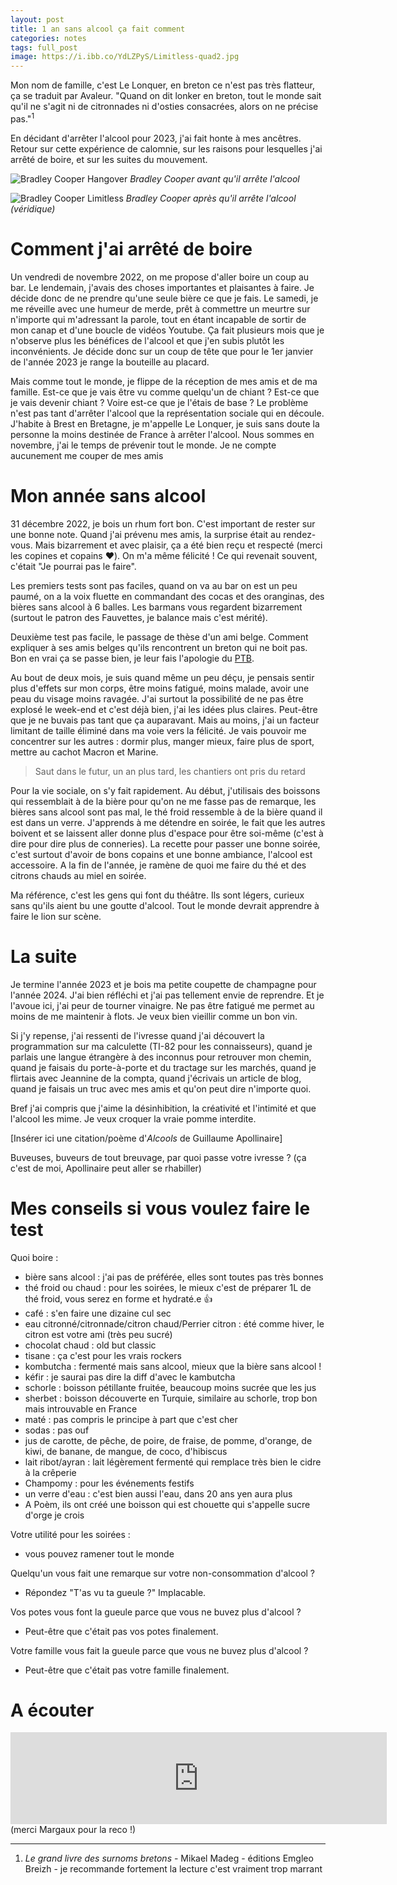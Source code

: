 ```yaml
---
layout: post
title: 1 an sans alcool ça fait comment
categories: notes
tags: full_post
image: https://i.ibb.co/YdLZPyS/Limitless-quad2.jpg
---
```

Mon nom de famille, c'est Le Lonquer, en breton ce n'est pas très flatteur, ça se traduit par Avaleur. "Quand on dit lonker en breton, tout le monde sait qu'il ne s'agit ni de citronnades ni d'osties consacrées, alors on ne précise pas."<sup>1</sup>  

En décidant d'arrêter l'alcool pour 2023, j'ai fait honte à mes ancêtres. Retour sur cette expérience de calomnie, sur les raisons pour lesquelles j'ai arrêté de boire, et sur les suites du mouvement.

![Bradley Cooper Hangover](https://i.ibb.co/yXhRhGH/movies-Hangover-Part-II-Bradley-Cooper-1788242.jpg)
_Bradley Cooper avant qu'il arrête l'alcool_

<!--more-->

![Bradley Cooper Limitless](https://i.ibb.co/YdLZPyS/Limitless-quad2.jpg)
_Bradley Cooper après qu'il arrête l'alcool (véridique)_

# Comment  j'ai arrêté de boire

Un vendredi de novembre 2022, on me propose d'aller boire un coup au bar. Le lendemain, j'avais des choses importantes et plaisantes à faire. Je décide donc de ne prendre qu'une seule bière ce que je fais. Le samedi, je me réveille avec une humeur de merde, prêt à commettre un meurtre sur n'importe qui m'adressant la parole, tout en étant incapable de sortir de mon canap et d'une boucle de vidéos Youtube. Ça fait plusieurs mois que je n'observe plus les bénéfices de l'alcool et que j'en subis plutôt les inconvénients. Je décide donc sur un coup de tête que pour le 1er janvier de l'année 2023 je range la bouteille au placard.

Mais comme tout le monde, je flippe de la réception de mes amis et de ma famille. Est-ce que je vais être vu comme quelqu'un de chiant ? Est-ce que je vais devenir chiant ? Voire est-ce que je l'étais de base ? Le problème n'est pas tant d'arrêter l'alcool que la représentation sociale qui en découle. J'habite à Brest en Bretagne, je m'appelle Le Lonquer, je suis sans doute la personne la moins destinée de France à arrêter l'alcool. Nous sommes en novembre, j'ai le temps de prévenir tout le monde. Je ne compte aucunement me couper de mes amis

# Mon année sans alcool

31 décembre 2022, je bois un rhum fort bon. C'est important de rester sur une bonne note.
Quand j'ai prévenu mes amis, la surprise était au rendez-vous. Mais bizarrement et avec plaisir, ça a été bien reçu et respecté (merci les copines et copains ❤️). On m'a même félicité ! Ce qui revenait souvent, c'était "Je pourrai pas le faire".

Les premiers tests sont pas faciles, quand on va au bar on est un peu paumé, on a la voix fluette en commandant des cocas et des oranginas, des bières sans alcool à 6 balles. Les barmans vous regardent bizarrement (surtout le patron des Fauvettes, je balance mais c'est mérité).

Deuxième test pas facile, le passage de thèse d'un ami belge. Comment expliquer à ses amis belges qu'ils rencontrent un breton qui ne boit pas. Bon en vrai ça se passe bien, je leur fais l'apologie du [PTB](https://www.ptb.be/).

Au bout de deux mois, je suis quand même un peu déçu, je pensais sentir plus d'effets sur mon corps, être moins fatigué, moins malade, avoir une peau du visage moins ravagée. J'ai surtout la possibilité de ne pas être explosé le week-end et c'est déjà bien, j'ai les idées plus claires. Peut-être que je ne buvais pas tant que ça auparavant. Mais au moins, j'ai un facteur limitant de taille éliminé dans ma voie vers la félicité. Je vais pouvoir me concentrer sur les autres : dormir plus, manger mieux, faire plus de sport, mettre au cachot Macron et Marine.

> Saut dans le futur, un an plus tard, les chantiers ont pris du retard

Pour la vie sociale, on s'y fait rapidement. Au début, j'utilisais des boissons qui ressemblait à de la bière pour qu'on ne me fasse pas de remarque, les bières sans alcool sont pas mal, le thé froid ressemble à de la bière quand il est dans un verre. J'apprends à me détendre en soirée, le fait que les autres boivent et se laissent aller donne plus d'espace pour être soi-même (c'est à dire pour dire plus de conneries). La recette pour passer une bonne soirée, c'est surtout d'avoir de bons copains et une bonne ambiance, l'alcool est accessoire. A la fin de l'année, je ramène de quoi me faire du thé et des citrons chauds au miel en soirée.

Ma référence, c'est les gens qui font du théâtre. Ils sont légers, curieux sans qu'ils aient bu une goutte d'alcool. Tout le monde devrait apprendre à faire le lion sur scène.

# La suite

Je termine l'année 2023 et je bois ma petite coupette de champagne pour l'année 2024. J'ai bien réfléchi et j'ai pas tellement envie de reprendre. Et je l'avoue ici, j'ai peur de tourner vinaigre. Ne pas être fatigué me permet au moins de me maintenir à flots. Je veux bien vieillir comme un bon vin. 

Si j'y repense, j'ai ressenti de l'ivresse quand j'ai découvert la programmation sur ma calculette (TI-82 pour les connaisseurs), quand je parlais une langue étrangère à des inconnus pour retrouver mon chemin, quand je faisais du porte-à-porte et du tractage sur les marchés, quand je flirtais avec Jeannine de la compta, quand j'écrivais un article de blog, quand je faisais un truc avec mes amis et qu'on peut dire n'importe quoi.

Bref j'ai compris que j'aime la désinhibition, la créativité et l'intimité et que l'alcool les mime. Je veux croquer la vraie pomme interdite.

\[Insérer ici une citation/poème d'_Alcools_ de Guillaume Apollinaire\]

Buveuses, buveurs de tout breuvage, par quoi passe votre ivresse ? (ça c'est de moi, Apollinaire peut aller se rhabiller)

# Mes conseils si vous voulez faire le test

Quoi boire :
- bière sans alcool : j'ai pas de préférée, elles sont toutes pas très bonnes
- thé froid ou chaud : pour les soirées, le mieux c'est de préparer 1L de thé froid, vous serez en forme et hydraté.e 👍
- café : s'en faire une dizaine cul sec
- eau citronné/citronnade/citron chaud/Perrier citron : été comme hiver, le citron est votre ami (très peu sucré)
- chocolat chaud : old but classic
- tisane : ça c'est pour les vrais rockers
- kombutcha : fermenté mais sans alcool, mieux que la bière sans alcool !
- kéfir : je saurai pas dire la diff d'avec le kambutcha
- schorle : boisson pétillante fruitée, beaucoup moins sucrée que les jus
- sherbet : boisson découverte en Turquie, similaire au schorle, trop bon mais introuvable en France
- maté : pas compris le principe à part que c'est cher
- sodas : pas ouf
- jus de carotte, de pêche, de poire, de fraise, de pomme, d'orange, de kiwi, de banane, de mangue, de coco, d'hibiscus
- lait ribot/ayran : lait légèrement fermenté qui remplace très bien le cidre à la crêperie 
- Champomy : pour les événements festifs
- un verre d'eau : c'est bien aussi l'eau, dans 20 ans yen aura plus
- A Poèm, ils ont créé une boisson qui est chouette qui s'appelle sucre d'orge je crois

Votre utilité pour les soirées :
- vous pouvez ramener tout le monde

Quelqu'un vous fait une remarque sur votre non-consommation d'alcool ?
- Répondez "T'as vu ta gueule ?" Implacable.

Vos potes vous font la gueule parce que vous ne buvez plus d'alcool ? 
- Peut-être que c'était pas vos potes finalement.

Votre famille vous fait la gueule parce que vous ne buvez plus d'alcool ? 
- Peut-être que c'était pas votre famille finalement.
# A écouter 

<iframe title="Arte Radio" src="https://www.arteradio.com/son/61683293/tu_t_es_vu_quand_t_as_pas_bu?embed" style="border:1px #DADADA solid;" name="" scrolling="no" scrolling="no" align="bottom" width="600" height="145"></iframe> 
(merci Margaux pour la reco !)

---

1. _Le grand livre des surnoms bretons_ - Mikael Madeg  - éditions Emgleo Breizh - je recommande fortement la lecture c'est vraiment trop marrant

